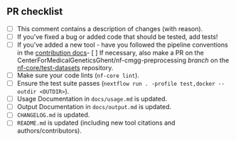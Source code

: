 <!--
# CenterForMedicalGeneticsGhent/nf-cmgg-preprocessing pull request

Many thanks for contributing to CenterForMedicalGeneticsGhent/nf-cmgg-preprocessing!

Please fill in the appropriate checklist below (delete whatever is not relevant).
These are the most common things requested on pull requests (PRs).

Remember that PRs should be made against the dev branch, unless you're preparing a pipeline release.

Learn more about contributing: [CONTRIBUTING.md](https://github.com/CenterForMedicalGeneticsGhent/nf-cmgg-preprocessing/tree/master/.github/CONTRIBUTING.md)
-->

## PR checklist

- [ ] This comment contains a description of changes (with reason).
- [ ] If you've fixed a bug or added code that should be tested, add tests!
- [ ] If you've added a new tool - have you followed the pipeline conventions in the [contribution docs](https://github.com/CenterForMedicalGeneticsGhent/nf-cmgg-preprocessing/tree/master/.github/CONTRIBUTING.md)- [ ] If necessary, also make a PR on the CenterForMedicalGeneticsGhent/nf-cmgg-preprocessing _branch_ on the [nf-core/test-datasets](https://github.com/nf-core/test-datasets) repository.
- [ ] Make sure your code lints (`nf-core lint`).
- [ ] Ensure the test suite passes (`nextflow run . -profile test,docker --outdir <OUTDIR>`).
- [ ] Usage Documentation in `docs/usage.md` is updated.
- [ ] Output Documentation in `docs/output.md` is updated.
- [ ] `CHANGELOG.md` is updated.
- [ ] `README.md` is updated (including new tool citations and authors/contributors).

